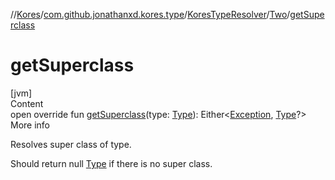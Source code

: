 //[Kores](../../../index.md)/[com.github.jonathanxd.kores.type](../../index.md)/[KoresTypeResolver](../index.md)/[Two](index.md)/[getSuperclass](get-superclass.md)



# getSuperclass  
[jvm]  
Content  
open override fun [getSuperclass](get-superclass.md)(type: [Type](https://docs.oracle.com/javase/8/docs/api/java/lang/reflect/Type.html)): Either<[Exception](https://kotlinlang.org/api/latest/jvm/stdlib/kotlin/-exception/index.html), [Type](https://docs.oracle.com/javase/8/docs/api/java/lang/reflect/Type.html)?>  
More info  


Resolves super class of type.



Should return null [Type](https://docs.oracle.com/javase/8/docs/api/java/lang/reflect/Type.html) if there is no super class.

  



